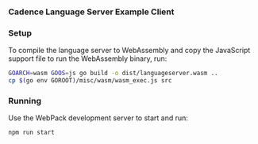 ### Cadence Language Server Example Client

### Setup

To compile the language server to WebAssembly and copy the JavaScript support file
to run the WebAssembly binary, run:

```sh
GOARCH=wasm GOOS=js go build -o dist/languageserver.wasm ..
cp $(go env GOROOT)/misc/wasm/wasm_exec.js src
```

### Running

Use the WebPack development server to start and run:

```sh
npm run start
```
